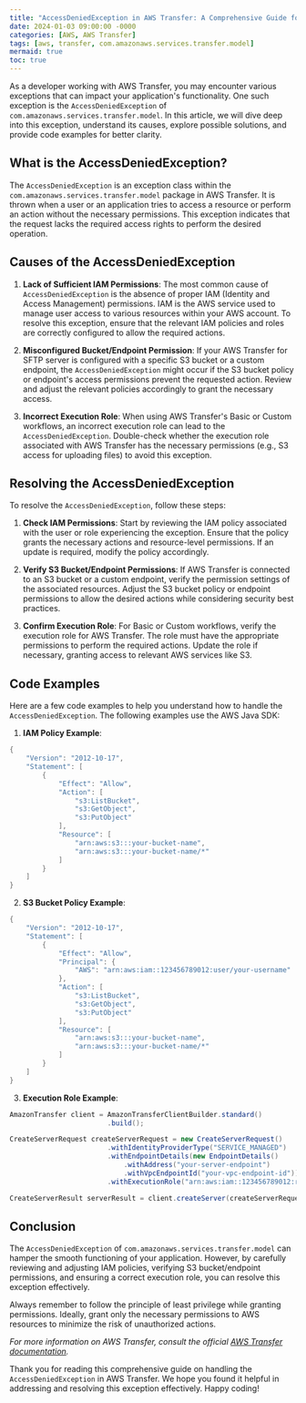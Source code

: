 ```yaml
---
title: "AccessDeniedException in AWS Transfer: A Comprehensive Guide for Developers"
date: 2024-01-03 09:00:00 -0000
categories: [AWS, AWS Transfer]
tags: [aws, transfer, com.amazonaws.services.transfer.model]
mermaid: true
toc: true
---
```



As a developer working with AWS Transfer, you may encounter various exceptions that can impact your application's functionality. One such exception is the `AccessDeniedException` of `com.amazonaws.services.transfer.model`. In this article, we will dive deep into this exception, understand its causes, explore possible solutions, and provide code examples for better clarity.

## What is the AccessDeniedException?

The `AccessDeniedException` is an exception class within the `com.amazonaws.services.transfer.model` package in AWS Transfer. It is thrown when a user or an application tries to access a resource or perform an action without the necessary permissions. This exception indicates that the request lacks the required access rights to perform the desired operation.

## Causes of the AccessDeniedException

1. **Lack of Sufficient IAM Permissions**: The most common cause of `AccessDeniedException` is the absence of proper IAM (Identity and Access Management) permissions. IAM is the AWS service used to manage user access to various resources within your AWS account. To resolve this exception, ensure that the relevant IAM policies and roles are correctly configured to allow the required actions.

2. **Misconfigured Bucket/Endpoint Permission**: If your AWS Transfer for SFTP server is configured with a specific S3 bucket or a custom endpoint, the `AccessDeniedException` might occur if the S3 bucket policy or endpoint's access permissions prevent the requested action. Review and adjust the relevant policies accordingly to grant the necessary access.

3. **Incorrect Execution Role**: When using AWS Transfer's Basic or Custom workflows, an incorrect execution role can lead to the `AccessDeniedException`. Double-check whether the execution role associated with AWS Transfer has the necessary permissions (e.g., S3 access for uploading files) to avoid this exception.

## Resolving the AccessDeniedException

To resolve the `AccessDeniedException`, follow these steps:

1. **Check IAM Permissions**: Start by reviewing the IAM policy associated with the user or role experiencing the exception. Ensure that the policy grants the necessary actions and resource-level permissions. If an update is required, modify the policy accordingly.

2. **Verify S3 Bucket/Endpoint Permissions**: If AWS Transfer is connected to an S3 bucket or a custom endpoint, verify the permission settings of the associated resources. Adjust the S3 bucket policy or endpoint permissions to allow the desired actions while considering security best practices.

3. **Confirm Execution Role**: For Basic or Custom workflows, verify the execution role for AWS Transfer. The role must have the appropriate permissions to perform the required actions. Update the role if necessary, granting access to relevant AWS services like S3.

## Code Examples

Here are a few code examples to help you understand how to handle the `AccessDeniedException`. The following examples use the AWS Java SDK:

1. **IAM Policy Example**:

```java
{
    "Version": "2012-10-17",
    "Statement": [
        {
            "Effect": "Allow",
            "Action": [
                "s3:ListBucket",
                "s3:GetObject",
                "s3:PutObject"
            ],
            "Resource": [
                "arn:aws:s3:::your-bucket-name",
                "arn:aws:s3:::your-bucket-name/*"
            ]
        }
    ]
}
```

2. **S3 Bucket Policy Example**:

```java
{
    "Version": "2012-10-17",
    "Statement": [
        {
            "Effect": "Allow",
            "Principal": {
                "AWS": "arn:aws:iam::123456789012:user/your-username"
            },
            "Action": [
                "s3:ListBucket",
                "s3:GetObject",
                "s3:PutObject"
            ],
            "Resource": [
                "arn:aws:s3:::your-bucket-name",
                "arn:aws:s3:::your-bucket-name/*"
            ]
        }
    ]
}
```

3. **Execution Role Example**:

```java
AmazonTransfer client = AmazonTransferClientBuilder.standard()
                        .build();

CreateServerRequest createServerRequest = new CreateServerRequest()
                        .withIdentityProviderType("SERVICE_MANAGED")
                        .withEndpointDetails(new EndpointDetails()
                            .withAddress("your-server-endpoint")
                            .withVpcEndpointId("your-vpc-endpoint-id"))
                        .withExecutionRole("arn:aws:iam::123456789012:role/your-execution-role");

CreateServerResult serverResult = client.createServer(createServerRequest);
```

## Conclusion

The `AccessDeniedException` of `com.amazonaws.services.transfer.model` can hamper the smooth functioning of your application. However, by carefully reviewing and adjusting IAM policies, verifying S3 bucket/endpoint permissions, and ensuring a correct execution role, you can resolve this exception effectively.

Always remember to follow the principle of least privilege while granting permissions. Ideally, grant only the necessary permissions to AWS resources to minimize the risk of unauthorized actions.

*For more information on AWS Transfer, consult the official [AWS Transfer documentation](https://docs.aws.amazon.com/transfer/index.html).*

Thank you for reading this comprehensive guide on handling the `AccessDeniedException` in AWS Transfer. We hope you found it helpful in addressing and resolving this exception effectively. Happy coding!